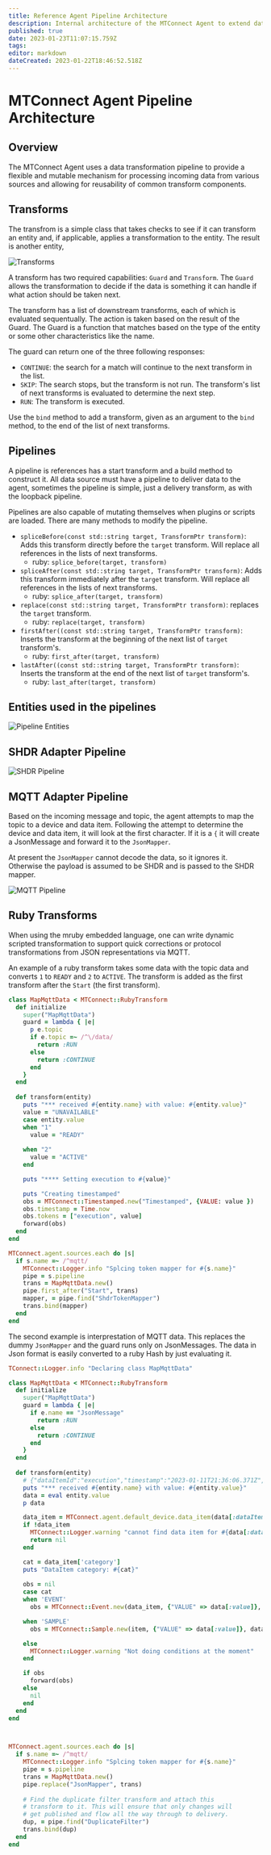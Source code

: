 ```yaml
---
title: Reference Agent Pipeline Architecture
description: Internal architecture of the MTConnect Agent to extend data transformations
published: true
date: 2023-01-23T11:07:15.759Z
tags: 
editor: markdown
dateCreated: 2023-01-22T18:46:52.518Z
---
```


# MTConnect Agent Pipeline Architecture

## Overview

The MTConnect Agent uses a data transformation pipeline to provide a flexible and mutable mechanism for processing incoming data from various sources and allowing for reusability of common transform components. 

## Transforms

The transfrom is a simple class that takes checks to see if it can transform an entity and, if applicable, applies a transformation to the entity. The result is another entity, 

![Transforms](/images/transforms.png)

A transform has two required capabilities: `Guard` and `Transform`. The `Guard` allows the transformation to decide if the data is something it can handle if what action should be taken next. 

The transform has a list of downstream transforms, each of which is evaluated sequentually. The action is taken based on the result of the Guard. The Guard is a function that matches based on the type of the entity or some other characteristics like the name. 

The guard can return one of the three following responses:

* `CONTINUE`: the search for a match will continue to the next transform in the list. 
* `SKIP`: The search stops, but the transform is not run. The transform's list of next transforms is evaluated to determine the next step. 
* `RUN`: The transform is executed.

Use the `bind` method to add a transform, given as an argument to the `bind` method, to the end of the list of next transforms.

## Pipelines

A pipeline is references has a start transform and a build method to construct it. All data source must have a pipeline to deliver data to the agent, sometimes the pipeline is simple, just a delivery transform, as with the loopback pipeline.

Pipelines are also capable of mutating themselves when plugins or scripts are loaded. There are many methods to modify the pipeline. 

* `spliceBefore(const std::string target, TransformPtr transform)`: Adds this transform directly before the `target` transform. Will replace all references in the lists of next transforms.
  * ruby: `splice_before(target, transform)`
* `spliceAfter(const std::string target, TransformPtr transform)`: Adds this transform immediately after the `target` transform. Will replace all references in the lists of next transforms.
  * ruby: `splice_after(target, transform)`
* `replace(const std::string target, TransformPtr transform)`: replaces the `target` transform.
  * ruby: `replace(target, transform)`
* `firstAfter((const std::string target, TransformPtr transform)`: Inserts the transform at the beginning of the next list of `target` transform's.
  * ruby: `first_after(target, transform)`
* `lastAfter((const std::string target, TransformPtr transform)`: Inserts the transform at the end of the next list of `target` transform's.
  * ruby: `last_after(target, transform)`

## Entities used in the pipelines

![Pipeline Entities](/images/pipelineentities.png)

## SHDR Adapter Pipeline

![SHDR Pipeline](/images/shdrpipeline.png)

## MQTT Adapter Pipeline

Based on the incoming message and topic, the agent attempts to map the topic to a device and data item. Following the attempt to determine the device and data item, it will look at the first character. If it is a `{` it will create a JsonMessage and forward it to the `JsonMapper`.

At present the `JsonMapper` cannot decode the data, so it ignores it. Otherwise the payload is assumed to be SHDR and is passed to the SHDR mapper.

![MQTT Pipeline](/images/mqttpipeline.png)

## Ruby Transforms

When using the mruby embedded language, one can write dynamic scripted transformation to support quick corrections or protocol transformations from JSON representations via MQTT. 

An example of a ruby transform takes some data with the topic data and converts `1` to `READY` and `2` to `ACTIVE`. The transform is added as the first transform after the `Start` (the first transform). 

```ruby
class MapMqttData < MTConnect::RubyTransform
  def initialize
    super("MapMqttData")
    guard = lambda { |e|
      p e.topic
      if e.topic =~ /^\/data/
        return :RUN
      else
        return :CONTINUE
      end
    }
  end
  
  def transform(entity)
    puts "*** received #{entity.name} with value: #{entity.value}"
    value = "UNAVAILABLE"    
    case entity.value
    when "1"
      value = "READY"
      
    when "2"
      value = "ACTIVE"
    end

    puts "**** Setting execution to #{value}"

    puts "Creating timestamped"
    obs = MTConnect::Timestamped.new("Timestamped", {VALUE: value })
    obs.timestamp = Time.now
    obs.tokens = ["execution", value]
    forward(obs)
  end
end

MTConnect.agent.sources.each do |s|
  if s.name =~ /^mqtt/
    MTConnect::Logger.info "Splcing token mapper for #{s.name}"
    pipe = s.pipeline
    trans = MapMqttData.new()
    pipe.first_after("Start", trans)
    mapper, = pipe.find("ShdrTokenMapper")
    trans.bind(mapper)
  end
end
```

The second example is interprestation of MQTT data. This replaces the dummy `JsonMapper` and the guard runs only on JsonMessages. The data in Json format is easily converted to a ruby Hash by just evaluating it. 

```ruby
TConnect::Logger.info "Declaring class MapMqttData"

class MapMqttData < MTConnect::RubyTransform
  def initialize
    super("MapMqttData")
    guard = lambda { |e|
      if e.name == "JsonMessage"
        return :RUN
      else
        return :CONTINUE
      end
    }
  end
  
  def transform(entity)
    # {"dataItemId":"execution","timestamp":"2023-01-11T21:36:06.371Z","value":"STOPPED"}
    puts "*** received #{entity.name} with value: #{entity.value}"
    data = eval entity.value
    p data

    data_item = MTConnect.agent.default_device.data_item(data[:dataItemId])
    if !data_item
      MTConnect::Logger.warning "cannot find data item for #{data[:dataItemId]}"
      return nil
    end

    cat = data_item['category']
    puts "DataItem category: #{cat}"
    
    obs = nil
    case cat
    when 'EVENT'
      obs = MTConnect::Event.new(data_item, {"VALUE" => data[:value]}, Time.now) # data[:timestamp])

    when 'SAMPLE'
      obs = MTConnect::Sample.new(item, {"VALUE" => data[:value]}, data[:timestamp])

    else
      MTConnect::Logger.warning "Not doing conditions at the moment"
    end

    if obs
      forward(obs)
    else
      nil
    end
  end
end



MTConnect.agent.sources.each do |s|
  if s.name =~ /^mqtt/
    MTConnect::Logger.info "Splcing token mapper for #{s.name}"
    pipe = s.pipeline
    trans = MapMqttData.new()
    pipe.replace("JsonMapper", trans)
 
    # Find the duplicate filter transform and attach this 
    # transform to it. This will ensure that only changes will
    # get published and flow all the way through to delivery.
    dup, = pipe.find("DuplicateFilter")
    trans.bind(dup)    
  end
end
```